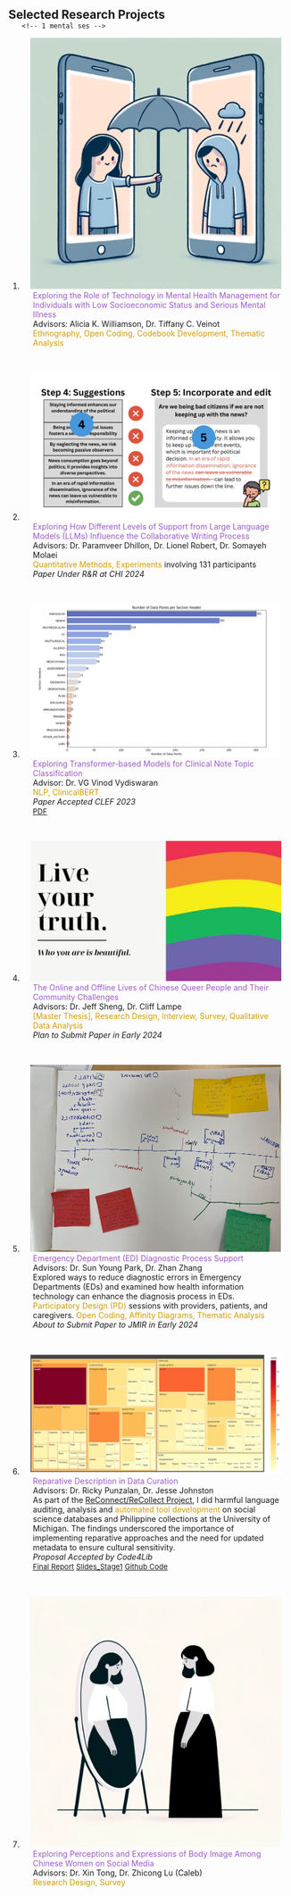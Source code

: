 <h2 id="research-projects" style="margin: 2px 0px -15px;">Selected Research Projects</h2>

<div class="publications">
<ol class="bibliography">


    <!-- 1 mental ses -->

<li>
<div class="pub-row">

  <div class="col-sm-3 abbr" style="position: relative;padding-right: 15px;padding-left: 15px;">
    <img src="assets/img/tech_mental_low_ses.png" class="teaser img-fluid z-depth-1">
  </div>

  <div class="col-sm-9" style="position: relative;padding-right: 15px;padding-left: 20px;">
    <div class="title" style="color: #9e59c9;">Exploring the Role of Technology in Mental Health Management for Individuals with Low Socioeconomic Status and Serious Mental Illness</div>
    <div class="author">Advisors: Alicia K. Williamson, Dr. Tiffany C. Veinot</div>
      <div class="descripts" style="color: #D49B00;">Ethnography, Open Coding, Codebook Development, Thematic Analysis</div>
    <div class="periodical"><em> </em></div>
    <div class="links">
    </div>
  </div>
</div>
</li>

<br> <!-- Added line break -->


<!-- 2 hai writing-->

<li>
<div class="pub-row">
    
  <div class="col-sm-3 abbr" style="position: relative;padding-right: 15px;padding-left: 15px;">
  <img src="assets/img/hai_write.JPG" class="teaser img-fluid z-depth-1">
  </div>

  <div class="col-sm-9" style="position: relative;padding-right: 15px;padding-left: 20px;">
  <div class="title" style="color: #9e59c9;">Exploring How Different Levels of Support from Large Language Models (LLMs) Influence the Collaborative Writing Process</div>
  <div class="author">Advisors: Dr. Paramveer Dhillon, Dr. Lionel Robert, Dr. Somayeh Molaei</div>
  <div class="descripts"><span style="color: #D49B00;">Quantitative Methods, Experiments</span> involving 131 participants</div>
  <div class="periodical"><em>Paper Under R&R at CHI 2024</em></div>
  <div class="links">
  </div>
  </div>
</div>
</li>

<br> <!-- Added line break -->


<!-- 3 clinical nlp -->

<li>
    <div class="pub-row">
    
  <div class="col-sm-3 abbr" style="position: relative;padding-right: 15px;padding-left: 15px;">
  <img src="assets/img/clinicalnlp.JPG" class="teaser img-fluid z-depth-1">
  </div>

  <div class="col-sm-9" style="position: relative;padding-right: 15px;padding-left: 20px;">
  <div class="title" style="color: #9e59c9;">Exploring Transformer-based Models for Clinical Note Topic Classification</div>
  <div class="author">Advisor: Dr. VG Vinod Vydiswaran</div>
  <div class="descripts" style="color: #D49B00;">NLP, ClinicalBERT</div>
  <div class="periodical"><em>Paper Accepted CLEF 2023</em></div>
  <div class="links">
      <a href="https://drive.google.com/file/d/13CjMYoaT_nqw6dQbwVHsbMmXU6JqM43e/view?usp=sharing" class="btn btn-sm z-depth-0" role="button" target="_blank" style="font-size:13px; border-radius: 5px;">PDF</a>
  </div>
  </div>
</div>
</li>

<br> <!-- Added line break -->


<!-- 4 queer -->

<li>
    <div class="pub-row">
    
  <div class="col-sm-3 abbr" style="position: relative;padding-right: 15px;padding-left: 15px;">
  <img src="assets/img/chinesequeer.JPG" class="teaser img-fluid z-depth-1">
  </div>

  <div class="col-sm-9" style="position: relative;padding-right: 15px;padding-left: 20px;">
  <div class="title" style="color: #9e59c9;">The Online and Offline Lives of Chinese Queer People and Their Community Challenges</div>
  <div class="author">Advisors: Dr. Jeff Sheng, Dr. Cliff Lampe</div>
  <div class="descripts" style="color: #D49B00;">[Master Thesis], Research Design, Interview, Survey, Qualitative Data Analysis</div>
  <div class="periodical"><em>Plan to Submit Paper in Early 2024</em></div>
  <div class="links">
  </div>
  </div>
</div>
</li>

<br> <!-- Added line break -->


<!-- 5 ed -->

<li>
    <div class="pub-row">
    
  <div class="col-sm-3 abbr" style="position: relative;padding-right: 15px;padding-left: 15px;">
  <img src="assets/img/ED.JPG" class="teaser img-fluid z-depth-1">
  </div>

  <div class="col-sm-9" style="position: relative;padding-right: 15px;padding-left: 20px;">
  <div class="title" style="color: #9e59c9;">Emergency Department (ED) Diagnostic Process Support</div>
  <div class="author">Advisors: Dr. Sun Young Park, Dr. Zhan Zhang</div>
  <div class="descripts">Explored ways to reduce diagnostic errors in Emergency Departments (EDs) and examined how health information technology can enhance the diagnosis process in EDs. <span style="color: #D49B00;">Participatory Design (PD)</span> sessions with providers, patients, and caregivers. <span style="color: #D49B00;">Open Coding, Affinity Diagrams, Thematic Analysis</span></div>
  <div class="periodical"><em>About to Submit Paper to JMIR in Early 2024</em></div>
  <div class="links">
  </div>
  </div>
</div>
</li>

<br> <!-- Added line break -->



<!-- 6 rd -->

<li>
    <div class="pub-row">
    
  <div class="col-sm-3 abbr" style="position: relative;padding-right: 15px;padding-left: 15px;">
  <img src="assets/img/RD.JPG" class="teaser img-fluid z-depth-1">
  </div>

  <div class="col-sm-9" style="position: relative;padding-right: 15px;padding-left: 20px;">
  <div class="title" style="color: #9e59c9;">Reparative Description in Data Curation</div>
  <div class="author">Advisors: Dr. Ricky Punzalan, Dr. Jesse Johnston</div>
  <div class="descripts">As part of the <a href="https://www.reconnect-recollect.com/" target="_blank">ReConnect/ReCollect Project</a>, I did harmful language auditing, analysis and <span style="color: #D49B00;">automated tool development</span> on social science databases and Philippine collections at the University of Michigan. The findings underscored the importance of implementing reparative approaches and the need for updated metadata to ensure cultural sensitivity.</div>
  <div class="periodical"><em>Proposal Accepted by Code4Lib</em></div>
  <div class="links">
      <a href="https://drive.google.com/file/d/1JJJwfQRMjSDMcCwRmhagS2Ow4YhbaSH8/view?usp=sharing" class="btn btn-sm z-depth-0" role="button" target="_blank" style="font-size:13px; border-radius: 5px;">Final Report</a>
      <a href="https://drive.google.com/file/d/1kBGdrkifzGdZ5UMmzrsizLH9nAcrAVvg/view?usp=sharing" class="btn btn-sm z-depth-0" role="button" target="_blank" style="font-size:13px; border-radius: 5px;">Slides_Stage1</a>
      <a href="https://github.com/jiaqili0803/ReConnect-ReCollect_Automation" class="btn btn-sm z-depth-0" role="button" target="_blank" style="font-size:13px; border-radius: 5px;">Github Code</a>
  </div>
  </div>
</div>
</li>


<br> <!-- Added line break -->


<!-- 7 bodyimage -->

<li>
    <div class="pub-row">
    
  <div class="col-sm-3 abbr" style="position: relative;padding-right: 15px;padding-left: 15px;">
  <img src="assets/img/bodyimage.png" class="teaser img-fluid z-depth-1">
  </div>

  <div class="col-sm-9" style="position: relative;padding-right: 15px;padding-left: 20px;">
  <div class="title" style="color: #9e59c9;">Exploring Perceptions and Expressions of Body Image Among Chinese Women on Social
      Media</div>
  <div class="author">Advisors: Dr. Xin Tong, Dr. Zhicong Lu (Caleb)</div>
  <div class="descripts" style="color: #D49B00;">Research Design, Survey</div>
  <div class="periodical"><em> </em></div>
  <div class="links">
  </div>
  </div>
</div>
</li>



<!-- example!!! -->

<!-- <li>
<div class="pub-row">

  <div class="col-sm-3 abbr" style="position: relative;padding-right: 15px;padding-left: 15px;">
    <img src="assets/img/nips2023.png" class="teaser img-fluid z-depth-1">
    <abbr class="badge">arXiv</abbr>
  </div>

  <div class="col-sm-9" style="position: relative;padding-right: 15px;padding-left: 20px;">
    <div class="title"><a href="https://arxiv.org/abs/2306.06534">K-Tensors: Clustering Positive Semi-Definite Matrices</a></div>
    <div class="author"><strong>Hanchao Zhang, Thaddeus Tarpey</strong></div>
    <div class="periodical"><em>arXiv <strong>(arXiv)</strong>, Jun. 2023.</em></div>
    <div class="links">
    <a href="https://arxiv.org/abs/2306.06534" class="btn btn-sm z-depth-0" role="button" target="_blank" style="font-size:12px;">Website</a>
      <a href="https://arxiv.org/pdf/2306.06534.pdf" class="btn btn-sm z-depth-0" role="button" target="_blank" style="font-size:12px;">PDF</a>
      <a href="https://github.com/Hanchao-Zhang/KTensors" class="btn btn-sm z-depth-0" role="button" target="_blank" style="font-size:12px;">GitHub</a>
      <a href="https://pypi.org/project/KTensors/" class="btn btn-sm z-depth-0" role="button" target="_blank" style="font-size:12px;">Package</a>
      <a href="assets/files/KTensors.bib" class="btn btn-sm z-depth-0" role="button" target="_blank" style="font-size:12px;">BibTeX</a>
      <strong><i style="color:#7b5aa6">arXiv.org</i></strong>
    </div>
  </div>
</div>
</li> -->
  


  
<br>

</ol>
</div>
